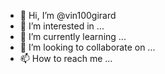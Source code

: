 - 👋 Hi, I’m @vin100girard
- 👀 I’m interested in ...
- 🌱 I’m currently learning ...
- 💞️ I’m looking to collaborate on ...
- 📫 How to reach me ...

<!---
vin100girard/vin100girard is a ✨ special ✨ repository because its `README.md` (this file) appears on your GitHub profile.
You can click the Preview link to take a look at your changes.
--->
